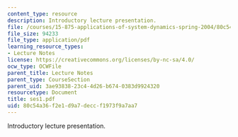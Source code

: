 ```yaml
---
content_type: resource
description: Introductory lecture presentation.
file: /courses/15-875-applications-of-system-dynamics-spring-2004/80c54a36f2e1d9a7deccf1973f9a7aa7_ses1.pdf
file_size: 94233
file_type: application/pdf
learning_resource_types:
- Lecture Notes
license: https://creativecommons.org/licenses/by-nc-sa/4.0/
ocw_type: OCWFile
parent_title: Lecture Notes
parent_type: CourseSection
parent_uid: 3ae93838-23c4-4d26-b674-0383d9924320
resourcetype: Document
title: ses1.pdf
uid: 80c54a36-f2e1-d9a7-decc-f1973f9a7aa7
---
```

Introductory lecture presentation.